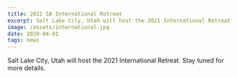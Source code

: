 ```yaml
---
title: 2021 SA International Retreat
excerpt: Salt Lake City, Utah will host the 2021 International Retreat.
image: /assets/international.jpg
date: 2020-04-01
tags: news
---
```


Salt Lake City, Utah will host the 2021 International Retreat. Stay tuned for more details.

